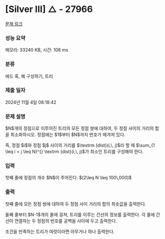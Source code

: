 # [Silver III] △ - 27966 

[문제 링크](https://www.acmicpc.net/problem/27966) 

### 성능 요약

메모리: 33240 KB, 시간: 108 ms

### 분류

애드 혹, 해 구성하기, 트리

### 제출 일자

2024년 11월 4일 08:18:42

### 문제 설명

<p>$N$개의 정점으로 이루어진 트리의 모든 정점 쌍에 대하여, 두 정점 사이의 거리의 합을 최소화하시오. 정점에는 $1$부터 $N$까지 번호가 매겨져 있다.</p>

<p>즉, 정점 $i$와 정점 $j$ 사이의 거리를 $\textrm {dist}(i,\, j)$라 할 때  $\sum_{1 \leq i < j \leq N}^{} \textrm {dist}(i,\, j)$가 최소인 트리를 구성해야 한다.</p>

### 입력 

 <p>첫째 줄에 정점의 개수 $N$이 주어진다. $(2\leq N \leq 100\,000)$</p>

### 출력 

 <p>첫째 줄에 모든 정점 쌍에 대하여 두 정점 사이 거리의 합의 최솟값을 출력한다.</p>

<p>둘째 줄부터 $N-1$개의 줄에 걸쳐, 트리를 이루는 간선의 정보를 출력한다. 각 줄에 간선이 연결하는 두 정점의 번호를 공백을 사이에 두고 출력한다.</p>

<p>조건을 만족하는 트리가 여럿이라면 아무거나 하나 출력한다.</p>

